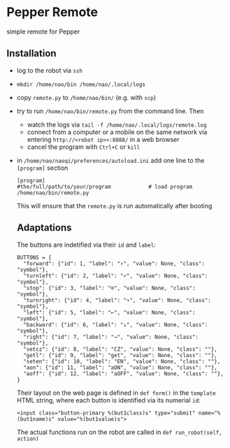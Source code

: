 # Pepper Remote
simple remote for Pepper

## Installation

* log to the robot via `ssh`
* `mkdir /home/nao/bin /home/nao/.local/logs`
* copy `remote.py` to `/home/nao/bin/` (e.g. with `scp`)
* try to run `/home/nao/bin/remote.py` from the command line. Then
  * watch the logs via `tail -f /home/nao/.local/logs/remote.log`
  * connect from a computer or a mobile on the same network via entering `http://<robot ip>>:8088/` in a web browser
  * cancel the program with `Ctrl+C` or `kill`
* in `/home/nao/naoqi/preferences/autoload.ini` add one line to the `[program]` section 
  ```
  [program]
  #the/full/path/to/your/program            # load program
  /home/nao/bin/remote.py
  ```
  This will ensure that the `remote.py` is run automatically after booting
  
  ## Adaptations
  
  The buttons are indetified via their `id` and `label`:
  ```
  BUTTONS = {
    "forward": {"id": 1, "label": "↑", "value": None, "class": "symbol"},
    "turnleft": {"id": 2, "label": "↶", "value": None, "class": "symbol"},
    "stop": {"id": 3, "label": "⌾", "value": None, "class": "symbol"},
    "turnright": {"id": 4, "label": "↷", "value": None, "class": "symbol"},
    "left": {"id": 5, "label": "←", "value": None, "class": "symbol"},
    "backward": {"id": 6, "label": "↓", "value": None, "class": "symbol"},
    "right": {"id": 7, "label": "→", "value": None, "class": "symbol"},
    "setcz": {"id": 8, "label": "CZ", "value": None, "class": ""},
    "getl": {"id": 9, "label": "get", "value": None, "class": ""},
    "seten": {"id": 10, "label": "EN", "value": None, "class": ""},
    "aon": {"id": 11, "label": "aON", "value": None, "class": ""},
    "aoff": {"id": 12, "label": "aOFF", "value": None, "class": ""},
  }
  ```
  Their layout on the web page is defined in `def form()` in the `template` HTML string, where each button is identified via its numerial `id`:
  ```
  <input class="button-primary %(but1class)s" type="submit" name="%(but1name)s" value="%(but1value)s">
  ```
  The actual functions run on the robot are called in `def run_robot(self, action)`
